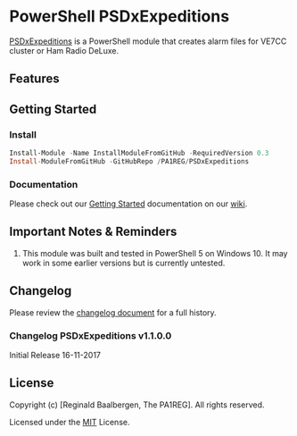 # PowerShell PSDxExpeditions
[PSDxExpeditions](https://www.powershellgallery.com/packages/PSDxExpeditions) is a PowerShell module that creates alarm files for VE7CC cluster or Ham Radio DeLuxe.

## Features

## Getting Started

### Install
```powershell
Install-Module -Name InstallModuleFromGitHub -RequiredVersion 0.3
Install-ModuleFromGitHub -GitHubRepo /PA1REG/PSDxExpeditions
```

### Documentation
Please check out our [Getting Started](https://github.com/PoShHrdUtils/PSDxExpeditions/wiki/Getting-Started) documentation on our [wiki](https://github.com/PSDxExpeditions/PSDxExpeditions/wiki).

## Important Notes & Reminders
1. This module was built and tested in PowerShell 5 on Windows 10. It may work in some earlier versions but is currently untested.

## Changelog
Please review the [changelog document](https://github.com/PoShHrdUtils/PSDxExpeditions/blob/master/changelog.md) for a full history.

### Changelog PSDxExpeditions v1.1.0.0
Initial Release 16-11-2017

## License
Copyright (c) [Reginald Baalbergen, The PA1REG]. All rights reserved.

Licensed under the [MIT](https://github.com/PSDxExpeditions/PSDxExpeditions/blob/master/license) License.

